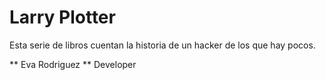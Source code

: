 # Larry Plotter

Esta serie de libros cuentan la historia de un hacker de los que hay pocos.

** Eva Rodriguez ** Developer
